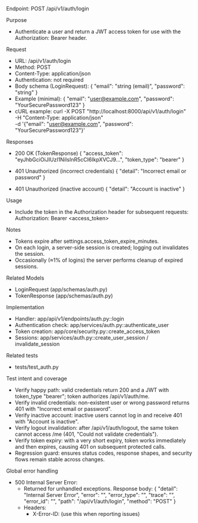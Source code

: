 Endpoint: POST /api/v1/auth/login

Purpose
- Authenticate a user and return a JWT access token for use with the Authorization: Bearer header.

Request
- URL: /api/v1/auth/login
- Method: POST
- Content-Type: application/json
- Authentication: not required
- Body schema (LoginRequest):
  {
    "email": "string (email)",
    "password": "string"
  }
- Example (minimal):
  {
    "email": "user@example.com",
    "password": "YourSecurePassword123"
  }
- cURL example:
  curl -X POST "http://localhost:8000/api/v1/auth/login" \
       -H "Content-Type: application/json" \
       -d '{"email": "user@example.com", "password": "YourSecurePassword123"}'

Responses
- 200 OK (TokenResponse)
  {
    "access_token": "eyJhbGciOiJIUzI1NiIsInR5cCI6IkpXVCJ9...",
    "token_type": "bearer"
  }

- 401 Unauthorized (incorrect credentials)
  {
    "detail": "Incorrect email or password"
  }

- 401 Unauthorized (inactive account)
  {
    "detail": "Account is inactive"
  }

Usage
- Include the token in the Authorization header for subsequent requests:
  Authorization: Bearer <access_token>

Notes
- Tokens expire after settings.access_token_expire_minutes.
- On each login, a server-side session is created; logging out invalidates the session.
- Occasionally (≈1% of logins) the server performs cleanup of expired sessions.

Related Models
- LoginRequest (app/schemas/auth.py)
- TokenResponse (app/schemas/auth.py)

Implementation
- Handler: app/api/v1/endpoints/auth.py::login
- Authentication check: app/services/auth.py::authenticate_user
- Token creation: app/core/security.py::create_access_token
- Sessions: app/services/auth.py::create_user_session / invalidate_session

Related tests
- tests/test_auth.py

Test intent and coverage
- Verify happy path: valid credentials return 200 and a JWT with token_type "bearer"; token authorizes /api/v1/auth/me.
- Verify invalid credentials: non-existent user or wrong password returns 401 with "Incorrect email or password".
- Verify inactive account: inactive users cannot log in and receive 401 with "Account is inactive".
- Verify logout invalidation: after /api/v1/auth/logout, the same token cannot access /me (401, "Could not validate credentials").
- Verify token expiry: with a very short expiry, token works immediately and then expires, causing 401 on subsequent protected calls.
- Regression guard: ensures status codes, response shapes, and security flows remain stable across changes.

Global error handling
- 500 Internal Server Error:
  - Returned for unhandled exceptions. Response body:
    {
      "detail": "Internal Server Error",
      "error": "<string message>",
      "error_type": "<ExceptionClass>",
      "trace": "<stack trace string>",
      "error_id": "<UUID>",
      "path": "/api/v1/auth/login",
      "method": "POST"
    }
  - Headers:
    - X-Error-ID: <same UUID as error_id> (use this when reporting issues)
